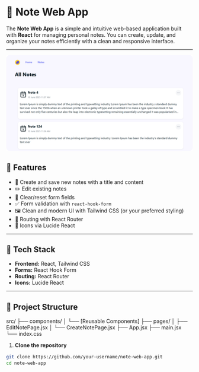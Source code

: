 # 📝 Note Web App

The **Note Web App** is a simple and intuitive web-based application built with **React** for managing personal notes. You can create, update, and organize your notes efficiently with a clean and responsive interface.

---

![dp](https://github.com/senethmendis/todo-app-refresh-2025/blob/main/ss.png)

## 🚀 Features

- 🧾 Create and save new notes with a title and content
- ✏️ Edit existing notes
- 🧹 Clear/reset form fields
- ✅ Form validation with `react-hook-form`
- 🖼️ Clean and modern UI with Tailwind CSS (or your preferred styling)
- 🧭 Routing with React Router
- 🎨 Icons via Lucide React

---

## 🧰 Tech Stack

- **Frontend:** React, Tailwind CSS
- **Forms:** React Hook Form
- **Routing:** React Router
- **Icons:** Lucide React

---

## 📁 Project Structure

src/
├── components/
│   └── [Reusable Components]
├── pages/
│   ├── EditNotePage.jsx
│   └── CreateNotePage.jsx
├── App.jsx
├── main.jsx
└── index.css

1. **Clone the repository**

```bash
git clone https://github.com/your-username/note-web-app.git
cd note-web-app



